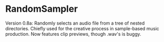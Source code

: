 # RandomSampler
Version 0.8a: Randomly selects an audio file from a tree of nested directories.  Chiefly used for the creative process in sample-based music production.  Now features clip previews, though .wav's is buggy.
